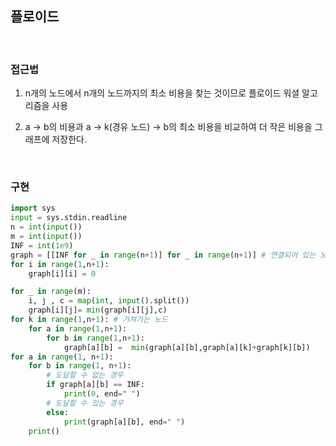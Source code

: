 ## 플로이드

</br>

### 접근법
1. n개의 노드에서 n개의 노드까지의 최소 비용을 찾는 것이므로 플로이드 워셜 알고리즘을 사용  

2. a -> b의 비용과 a -> k(경유 노드) -> b의 최소 비용을 비교하여 더 작은 비용을 그래프에 저장한다.

</br>

### 구현

```python
import sys
input = sys.stdin.readline
n = int(input())
m = int(input())
INF = int(1e9)
graph = [[INF for _ in range(n+1)] for _ in range(n+1)] # 연결되어 있는 노드, 비용 정보 저장 / 도착 노드, 비용
for i in range(1,n+1):
    graph[i][i] = 0

for _ in range(m):
    i, j , c = map(int, input().split())
    graph[i][j]= min(graph[i][j],c)
for k in range(1,n+1): # 거쳐가는 노드
    for a in range(1,n+1):
        for b in range(1,n+1):
            graph[a][b] =  min(graph[a][b],graph[a][k]+graph[k][b])
for a in range(1, n+1):
    for b in range(1, n+1):
        # 도달할 수 없는 경우
        if graph[a][b] == INF:
            print(0, end=" ")
	    # 도달할 수 있는 경우
        else:
            print(graph[a][b], end=" ")
    print()
```
